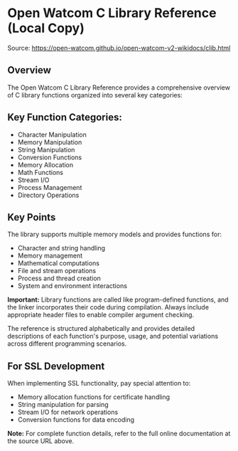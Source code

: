 # Open Watcom C Library Reference (Local Copy)

Source: https://open-watcom.github.io/open-watcom-v2-wikidocs/clib.html

## Overview

The Open Watcom C Library Reference provides a comprehensive overview of C library functions organized into several key categories:

## Key Function Categories:
- Character Manipulation
- Memory Manipulation  
- String Manipulation
- Conversion Functions
- Memory Allocation
- Math Functions
- Stream I/O
- Process Management
- Directory Operations

## Key Points

The library supports multiple memory models and provides functions for:
- Character and string handling
- Memory management
- Mathematical computations
- File and stream operations
- Process and thread creation
- System and environment interactions

**Important:** Library functions are called like program-defined functions, and the linker incorporates their code during compilation. Always include appropriate header files to enable compiler argument checking.

The reference is structured alphabetically and provides detailed descriptions of each function's purpose, usage, and potential variations across different programming scenarios.

## For SSL Development

When implementing SSL functionality, pay special attention to:
- Memory allocation functions for certificate handling
- String manipulation for parsing
- Stream I/O for network operations
- Conversion functions for data encoding

**Note:** For complete function details, refer to the full online documentation at the source URL above.